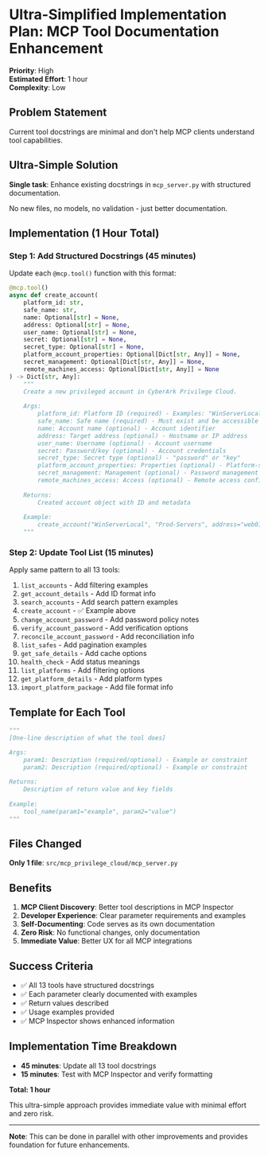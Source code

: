 # Ultra-Simplified Implementation Plan: MCP Tool Documentation Enhancement

**Priority**: High  
**Estimated Effort**: 1 hour  
**Complexity**: Low  

## Problem Statement

Current tool docstrings are minimal and don't help MCP clients understand tool capabilities.

## Ultra-Simple Solution

**Single task**: Enhance existing docstrings in `mcp_server.py` with structured documentation.

No new files, no models, no validation - just better documentation.

## Implementation (1 Hour Total)

### Step 1: Add Structured Docstrings (45 minutes)

Update each `@mcp.tool()` function with this format:

```python
@mcp.tool()
async def create_account(
    platform_id: str,
    safe_name: str,
    name: Optional[str] = None,
    address: Optional[str] = None,
    user_name: Optional[str] = None,
    secret: Optional[str] = None,
    secret_type: Optional[str] = None,
    platform_account_properties: Optional[Dict[str, Any]] = None,
    secret_management: Optional[Dict[str, Any]] = None,
    remote_machines_access: Optional[Dict[str, Any]] = None
) -> Dict[str, Any]:
    """
    Create a new privileged account in CyberArk Privilege Cloud.
    
    Args:
        platform_id: Platform ID (required) - Examples: "WinServerLocal", "UnixSSH"
        safe_name: Safe name (required) - Must exist and be accessible
        name: Account name (optional) - Account identifier
        address: Target address (optional) - Hostname or IP address
        user_name: Username (optional) - Account username
        secret: Password/key (optional) - Account credentials
        secret_type: Secret type (optional) - "password" or "key"
        platform_account_properties: Properties (optional) - Platform-specific settings
        secret_management: Management (optional) - Password management settings
        remote_machines_access: Access (optional) - Remote access configuration
    
    Returns:
        Created account object with ID and metadata
        
    Example:
        create_account("WinServerLocal", "Prod-Servers", address="web01.corp.com", user_name="admin")
    """
```

### Step 2: Update Tool List (15 minutes)

Apply same pattern to all 13 tools:

1. `list_accounts` - Add filtering examples
2. `get_account_details` - Add ID format info  
3. `search_accounts` - Add search pattern examples
4. `create_account` - ✅ Example above
5. `change_account_password` - Add password policy notes
6. `verify_account_password` - Add verification options
7. `reconcile_account_password` - Add reconciliation info
8. `list_safes` - Add pagination examples
9. `get_safe_details` - Add cache options
10. `health_check` - Add status meanings
11. `list_platforms` - Add filtering options
12. `get_platform_details` - Add platform types
13. `import_platform_package` - Add file format info

## Template for Each Tool

```python
"""
[One-line description of what the tool does]

Args:
    param1: Description (required/optional) - Example or constraint
    param2: Description (required/optional) - Example or constraint
    
Returns:
    Description of return value and key fields
    
Example:
    tool_name(param1="example", param2="value")
"""
```

## Files Changed

**Only 1 file**: `src/mcp_privilege_cloud/mcp_server.py`

## Benefits

1. **MCP Client Discovery**: Better tool descriptions in MCP Inspector
2. **Developer Experience**: Clear parameter requirements and examples
3. **Self-Documenting**: Code serves as its own documentation
4. **Zero Risk**: No functional changes, only documentation
5. **Immediate Value**: Better UX for all MCP integrations

## Success Criteria

- ✅ All 13 tools have structured docstrings
- ✅ Each parameter clearly documented with examples
- ✅ Return values described
- ✅ Usage examples provided
- ✅ MCP Inspector shows enhanced information

## Implementation Time Breakdown

- **45 minutes**: Update all 13 tool docstrings
- **15 minutes**: Test with MCP Inspector and verify formatting

**Total: 1 hour**

This ultra-simple approach provides immediate value with minimal effort and zero risk.

---

**Note**: This can be done in parallel with other improvements and provides foundation for future enhancements.